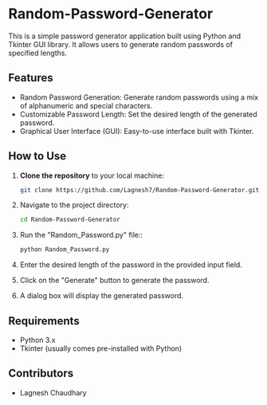 # Random-Password-Generator
This is a simple password generator application built using Python and Tkinter GUI library. It allows users to generate random passwords of specified lengths.

## Features
- Random Password Generation: Generate random passwords using a mix of alphanumeric and special characters.
- Customizable Password Length: Set the desired length of the generated password.
- Graphical User Interface (GUI): Easy-to-use interface built with Tkinter.

## How to Use

1. **Clone the repository** to your local machine:

   ```bash
   git clone https://github.com/Lagnesh7/Random-Password-Generator.git
2. Navigate to the project directory:

    ```bash
   cd Random-Password-Generator
3. Run the "Random_Password.py" file::

    ```bash
   python Random_Password.py
4. Enter the desired length of the password in the provided input field.

5. Click on the "Generate" button to generate the password.

6. A dialog box will display the generated password.

## Requirements
- Python 3.x
- Tkinter (usually comes pre-installed with Python)

## Contributors
- Lagnesh Chaudhary

